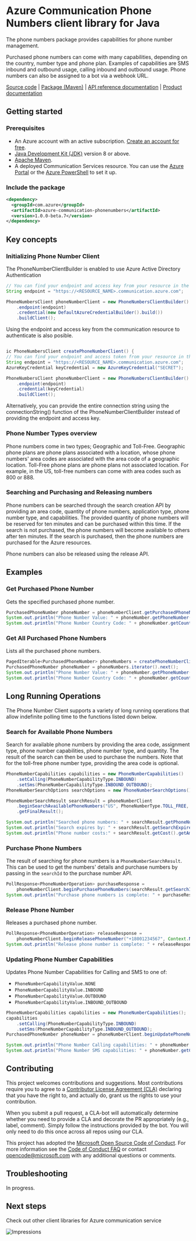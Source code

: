 # Azure Communication Phone Numbers client library for Java

The phone numbers package provides capabilities for phone number management.

Purchased phone numbers can come with many capabilities, depending on the country, number type and phone plan. Examples of capabilities are SMS inbound and outbound usage, calling inbound and outbound usage. Phone numbers can also be assigned to a bot via a webhook URL.

[Source code][source] | [Package (Maven)][package] | [API reference documentation][api_documentation]
| [Product documentation][product_docs]
## Getting started

### Prerequisites

- An Azure account with an active subscription. [Create an account for free](https://azure.microsoft.com/free/?WT.mc_id=A261C142F).
- [Java Development Kit (JDK)](https://docs.microsoft.com/java/azure/jdk/?view=azure-java-stable) version 8 or above.
- [Apache Maven](https://maven.apache.org/download.cgi).
- A deployed Communication Services resource. You can use the [Azure Portal](https://docs.microsoft.com/azure/communication-services/quickstarts/create-communication-resource?tabs=windows&pivots=platform-azp) or the [Azure PowerShell](https://docs.microsoft.com/powershell/module/az.communication/new-azcommunicationservice) to set it up.

### Include the package

[//]: # ({x-version-update-start;com.azure:azure-communication-phonenumbers;current})
```xml
<dependency>
  <groupId>com.azure</groupId>
  <artifactId>azure-communication-phonenumbers</artifactId>
  <version>1.0.0-beta.7</version>
</dependency>
```

## Key concepts

### Initializing Phone Number Client
The PhoneNumberClientBuilder is enabled to use Azure Active Directory Authentication
<!-- embedme ./src/samples/java/com/azure/communication/phonenumbers/ReadmeSamples.java#L46-L52 -->
```java
// You can find your endpoint and access key from your resource in the Azure Portal
String endpoint = "https://<RESOURCE_NAME>.communication.azure.com";

PhoneNumbersClient phoneNumberClient = new PhoneNumbersClientBuilder()
    .endpoint(endpoint)
    .credential(new DefaultAzureCredentialBuilder().build())
    .buildClient();
```

Using the endpoint and access key from the communication resource to authenticate is also posible.
<!-- embedme ./src/samples/java/com/azure/communication/phonenumbers/ReadmeSamples.java#L26-L35 -->
```java

ic PhoneNumbersClient createPhoneNumberClient() {
// You can find your endpoint and access token from your resource in the Azure Portal
String endpoint = "https://<RESOURCE_NAME>.communication.azure.com";
AzureKeyCredential keyCredential = new AzureKeyCredential("SECRET");

PhoneNumbersClient phoneNumberClient = new PhoneNumbersClientBuilder()
    .endpoint(endpoint)
    .credential(keyCredential)
    .buildClient();
```
Alternatively, you can provide the entire connection string using the connectionString() function of the PhoneNumberClientBuilder instead of providing the endpoint and access key.

### Phone Number Types overview

Phone numbers come in two types; Geographic and Toll-Free. Geographic phone plans are phone plans associated with a location, whose phone numbers' area codes are associated with the area code of a geographic location. Toll-Free phone plans are phone plans not associated location. For example, in the US, toll-free numbers can come with area codes such as 800 or 888.

### Searching and Purchasing and Releasing numbers

Phone numbers can be searched through the search creation API by providing an area code, quantity of phone numbers, application type, phone number type, and capabilities. The provided quantity of phone numbers will be reserved for ten minutes and can be purchased within this time. If the search is not purchased, the phone numbers will become available to others after ten minutes. If the search is purchased, then the phone numbers are purchased for the Azure resources.

Phone numbers can also be released using the release API.

## Examples

### Get Purchased Phone Number
Gets the specified purchased phone number.

<!-- embedme ./src/samples/java/com/azure/communication/phonenumbers/ReadmeSamples.java#L64-L66 -->
```java
PurchasedPhoneNumber phoneNumber = phoneNumberClient.getPurchasedPhoneNumber("+18001234567");
System.out.println("Phone Number Value: " + phoneNumber.getPhoneNumber());
System.out.println("Phone Number Country Code: " + phoneNumber.getCountryCode());
```

### Get All Purchased Phone Numbers
Lists all the purchased phone numbers.

<!-- embedme ./src/samples/java/com/azure/communication/phonenumbers/ReadmeSamples.java#L76-L79 -->
```java
PagedIterable<PurchasedPhoneNumber> phoneNumbers = createPhoneNumberClient().listPurchasedPhoneNumbers(Context.NONE);
PurchasedPhoneNumber phoneNumber = phoneNumbers.iterator().next();
System.out.println("Phone Number Value: " + phoneNumber.getPhoneNumber());
System.out.println("Phone Number Country Code: " + phoneNumber.getCountryCode());
```

## Long Running Operations

The Phone Number Client supports a variety of long running operations that allow indefinite polling time to the functions listed down below.

### Search for Available Phone Numbers
Search for available phone numbers by providing the area code, assignment type, phone number capabilities, phone number type, and quantity. The result of the search can then be used to purchase the numbers. Note that for the toll-free phone number type, providing the area code is optional.

<!-- embedme ./src/samples/java/com/azure/communication/phonenumbers/ReadmeSamples.java#L88-L99-->
```java
PhoneNumberCapabilities capabilities = new PhoneNumberCapabilities()
    .setCalling(PhoneNumberCapabilityType.INBOUND)
    .setSms(PhoneNumberCapabilityType.INBOUND_OUTBOUND);
PhoneNumberSearchOptions searchOptions = new PhoneNumberSearchOptions().setAreaCode("800").setQuantity(1);

PhoneNumberSearchResult searchResult = phoneNumberClient
    .beginSearchAvailablePhoneNumbers("US", PhoneNumberType.TOLL_FREE, PhoneNumberAssignmentType.APPLICATION, capabilities, searchOptions, Context.NONE)
    .getFinalResult();

System.out.println("Searched phone numbers: " + searchResult.getPhoneNumbers());
System.out.println("Search expires by: " + searchResult.getSearchExpiresBy());
System.out.println("Phone number costs:" + searchResult.getCost().getAmount());
```

### Purchase Phone Numbers
The result of searching for phone numbers is a `PhoneNumberSearchResult`. This can be used to get the numbers' details and purchase numbers by passing in the `searchId` to the purchase number API.

<!-- embedme ./src/samples/java/com/azure/communication/phonenumbers/ReadmeSamples.java#L101-L103 -->
```java
PollResponse<PhoneNumberOperation> purchaseResponse =
    phoneNumberClient.beginPurchasePhoneNumbers(searchResult.getSearchId(), Context.NONE).waitForCompletion();
System.out.println("Purchase phone numbers is complete: " + purchaseResponse.getStatus());
```

### Release Phone Number
Releases a purchased phone number.

<!-- embedme ./src/samples/java/com/azure/communication/phonenumbers/ReadmeSamples.java#L111-L113 -->
```java
PollResponse<PhoneNumberOperation> releaseResponse =
    phoneNumberClient.beginReleasePhoneNumber("+18001234567", Context.NONE).waitForCompletion();
System.out.println("Release phone number is complete: " + releaseResponse.getStatus());
```

### Updating Phone Number Capabilities
Updates Phone Number Capabilities for Calling and SMS to one of:
- `PhoneNumberCapabilityValue.NONE`
- `PhoneNumberCapabilityValue.INBOUND`
- `PhoneNumberCapabilityValue.OUTBOUND`
- `PhoneNumberCapabilityValue.INBOUND_OUTBOUND`

<!-- embedme ./src/samples/java/com/azure/communication/phonenumbers/ReadmeSamples.java#L123-L130 -->
```java
PhoneNumberCapabilities capabilities = new PhoneNumberCapabilities();
capabilities
    .setCalling(PhoneNumberCapabilityType.INBOUND)
    .setSms(PhoneNumberCapabilityType.INBOUND_OUTBOUND);
PurchasedPhoneNumber phoneNumber = phoneNumberClient.beginUpdatePhoneNumberCapabilities("+18001234567", capabilities, Context.NONE).getFinalResult();

System.out.println("Phone Number Calling capabilities: " + phoneNumber.getCapabilities().getCalling()); //Phone Number Calling capabilities: inbound
System.out.println("Phone Number SMS capabilities: " + phoneNumber.getCapabilities().getSms()); //Phone Number SMS capabilities: inbound+outbound
```

## Contributing

This project welcomes contributions and suggestions. Most contributions require you to agree to a [Contributor License Agreement (CLA)][cla] declaring that you have the right to, and actually do, grant us the rights to use your contribution.

When you submit a pull request, a CLA-bot will automatically determine whether you need to provide a CLA and decorate the PR appropriately (e.g., label, comment). Simply follow the instructions provided by the bot. You will only need to do this once across all repos using our CLA.

This project has adopted the [Microsoft Open Source Code of Conduct][coc]. For more information see the [Code of Conduct FAQ][coc_faq] or contact [opencode@microsoft.com][coc_contact] with any additional questions or comments.


## Troubleshooting

In progress.

## Next steps

Check out other client libraries for Azure communication service

<!-- LINKS -->
[cla]: https://cla.microsoft.com
[coc]: https://opensource.microsoft.com/codeofconduct/
[coc_faq]: https://opensource.microsoft.com/codeofconduct/faq/
[coc_contact]: mailto:opencode@microsoft.com
[product_docs]: https://docs.microsoft.com/azure/communication-services/
[package]: https://search.maven.org/artifact/com.azure/azure-communication-phonenumbers
[api_documentation]: https://aka.ms/java-docs
[source]: https://github.com/Azure/azure-sdk-for-java/tree/master/sdk/communication/azure-communication-phonenumbers/src



![Impressions](https://azure-sdk-impressions.azurewebsites.net/api/impressions/azure-sdk-for-java%2Fsdk%2Fcommunication%2Fazure-communication-phonenumbers%2FREADME.png)
